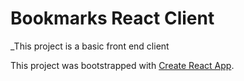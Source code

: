 # Bookmarks React Client
_This project is a basic front end client

This project was bootstrapped with [Create React App](https://github.com/facebook/create-react-app).
